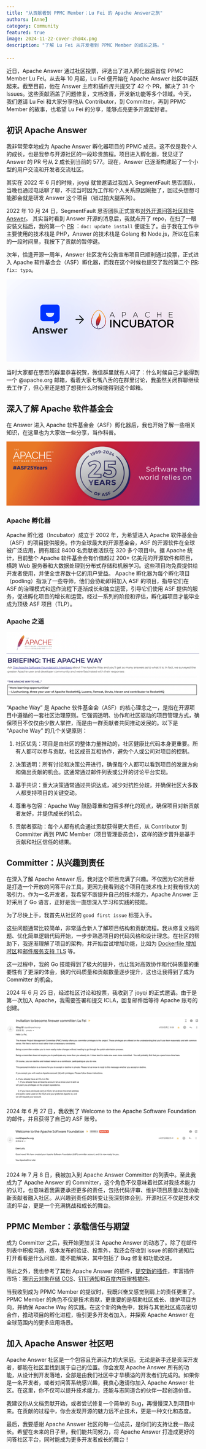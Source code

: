 ```yaml
---
title: "从贡献者到 PPMC Member：Lu Fei 的 Apache Answer之旅"
authors: [Anne]
category: Community
featured: true
image: 2024-11-22-cover-zh@4x.png
description: "了解 Lu Fei 从开发者到 PPMC Member 的成长之路。"

---
```


近日，Apache Answer 通过社区投票，评选出了进入孵化器后首位 PPMC Member Lu Fei。从去年 10 月起，Lu Fei 便开始在 Apache Answer 社区中活跃起来。截至目前，他在 Answer 主库和插件库共提交了 42 个 PR，解决了 31 个 Issues。这些贡献涵盖了问题修复，文档改善，开发新功能等多个领域。今天，我们邀请 Lu Fei 和大家分享他从 Contributor，到 Committer，再到 PPMC Member 的故事，也希望 Lu Fei 的分享，能够点亮更多开源爱好者。

## 初识 Apache Answer

我非常荣幸地成为 Apache Answer 孵化器项目的 PPMC 成员。这不仅是我个人的成长，也是我参与开源社区的一段珍贵旅程。项目进入孵化器，我见证了 Answer 的 PR 号从 2 成长到当前的 577。现在，Answer 已逐渐构建起了一个小型的用户交流和开发者交流社区。

其实在 2022 年 6 月的时候，joyqi 就曾邀请过我加入 SegmentFault 思否团队，当晚也通过电话聊了聊，不过当时因为工作和个人关系原因婉拒了，回过头想想可能那会就是研发 Answer 这个项目（错过拍大腿系列）。

2022 年 10 月 24 日，SegmentFault 思否团队正式宣布[对外开源问答社区软件 Answer](https://segmentfault.com/a/1190000042672978)。
其实当时看到 Answer 开源的消息后，我就点开了 repo，在扫了一眼安装文档后，我的第一个 [PR](https://github.com/apache/incubator-answer/pull/2) ：`doc: update install` 便诞生了。由于我在工作中主要使用的技术栈是 PHP，Answer 的技术栈是 Golang 和 Node.js，所以在后来的一段时间里，我按下了贡献的暂停键。

次年，恰逢开源一周年，Answer 社区发布公告宣布项目已顺利通过投票，正式进入 Apache 软件基金会（ASF）孵化器，而我在这个时候也提交了我的第二个 [PR](https://github.com/apache/incubator-answer/pull/577): `fix: typo`。

![Alt text](ASF.png)

当时大家都在思否的群里恭喜祝贺，微信群里就有人问了：什么时候自己才能得到一个 @apache.org 邮箱，看着大家七嘴八舌的在群里讨论，我虽然关闭群聊继续去工作了，但心里还是想了想我什么时候能得到这个邮箱。

## 深入了解 Apache 软件基金会

在 Answer 进入 Apache 软件基金会（ASF）孵化器后，我也开始了解一些相关知识，在这里也为大家做一些分享，当作科普。

![Alt text](ASF%2025%20Years.PNG)

### Apache 孵化器

Apache 孵化器（Incubator）成立于 2002 年，为希望进入 Apache 软件基金会（ASF）的项目提供服务。作为全球最大的开源基金会，ASF 的开源软件在全球被广泛应用，拥有超过 8400 名贡献者活跃在 320 多个项目中。据 Apache 统计，目前整个 Apache 软件基金会有价值超过 200+ 亿美元的开源软件和项目，横跨 Web 服务器和大数据处理到分布式存储和机器学习。这些项目均免费提供给开发者使用，并使全世界数十亿的用户受益。
Apache 孵化器为每个孵化项目（podling）指派了一些导师，他们会协助即将加入 ASF 的项目，指导它们在 ASF 的治理模式和运作流程下逐渐成长和独立运营，引导它们使用 ASF 提供的服务，促进孵化项目的增长和运营。经过一系列的阶段和评估，孵化器项目才能毕业成为顶级 ASF 项目（TLP）。

### Apache 之道

![Alt text](Apache%20Way.PNG)

“Apache Way” 是 Apache 软件基金会（ASF）的核心理念之一，是指在开源项目中遵循的一套社区治理原则。它强调透明、协作和社区驱动的项目管理方式，确保项目不仅仅由少数人掌控，而是由一群贡献者共同推动发展的。以下是 “Apache Way” 的几个关键原则：

1. 社区优先：项目是由社区的整体力量推动的，社区健康比代码本身更重要。所有人都可以参与贡献，社区成员互相协作，避免个人或公司对项目的控制。

2. 决策透明：所有讨论和决策公开进行，确保每个人都可以看到项目的发展方向和做出贡献的机会。这通常通过邮件列表或公开的讨论平台实现。

3. 基于共识：重大决策通常通过共识达成，减少对抗性分歧，并确保社区大多数人都支持项目的关键变动。

4. 尊重与包容：Apache Way 鼓励尊重和包容多样化的观点，确保项目对新贡献者友好，并提供成长的机会。

5. 贡献者驱动：每个人都有机会通过贡献获得更大责任，从 Contributor 到 Committer 再到 PMC Member（项目管理委员会），这样的逐步晋升是基于贡献和社区信任的结果。

## Committer：从兴趣到责任

在深入了解 Apache Answer 后，我对这个项目充满了兴趣。不仅因为它的目标是打造一个开放的问答平台工具，更因为我看到这个项目在技术栈上对我有很大的吸引力。作为一名开发者，我希望不断提升自己的技术能力，Apache Answer 正好采用了 Go 语言，正好是我一直想深入学习和实践的技能。

为了尽快上手，我首先从社区的 `good first issue` 标签入手。

这些问题通常比较简单，非常适合新人了解项目结构和贡献流程。我从修复文档问题、优化简单逻辑代码开始，一步步熟悉项目的代码风格和设计理念。在社区的帮助下，我逐渐理解了项目的架构，并开始尝试增加功能，比如为 [Dockerfile 增加时区](https://github.com/apache/incubator-answer/pull/581)和[邮件服务支持 TLS](https://github.com/apache/incubator-answer/pull/953) 等。

这一过程中，我的 Go 技能得到了极大的提升，也让我对高效协作和代码质量的重要性有了更深的体会，我的代码质量和贡献数量逐步提升，这也让我得到了成为 Committer 的机会。

2024 年 6 月 25 日，经过社区讨论和投票，我收到了 joyqi 的正式邀请。由于是第一次加入 Apache，我需要签署和提交 ICLA，回复邮件后等待 Apache 账号的创建。

![Alt text](Invitation%20of%20Committer.png)

2024 年 6 月 27 日，我收到了 Welcome to the Apache Software Foundation的邮件，并且获得了自己的 ASF 账号。

![Alt text](Welcome%20to%20ASF.png)

2024 年 7 月 8 日，我被加入到 Apache Answer Committer 的列表中。至此我成为了 Apache Answer 的 Committer，这个角色不仅意味着社区对我技术能力的认可，也意味着我需要承担更多的责任，包括代码评审、维护项目质量以及协助新贡献者融入社区。从兴趣到责任的转变让我深刻体会到，开源社区不仅是技术交流的平台，更是一个充满挑战和成长的舞台。

## PPMC Member：承载信任与期望

成为 Committer 之后，我开始更加关注 Apache Answer 的动态了。除了在邮件列表中积极沟通，版本发布的验证、投票外，我还会在收到 issue 的邮件通知后打开看看是什么问题，能不能解决，其中包括了 Bug 修复和功能改进。

除此之外，我也参考了其他 Apache Answer 的插件，[提交新的插件](https://github.com/apache/incubator-answer-plugins/pulls?q=is%3Apr+author%3Asy-records+is%3Aclosed)，丰富插件市场：[腾讯云对象存储 COS](https://github.com/apache/incubator-answer-plugins/tree/main/storage-tencentyuncos)、[钉钉通知](https://github.com/apache/incubator-answer-plugins/tree/main/notification-dingtalk)和[百度内容审核插件](https://github.com/apache/incubator-answer-plugins/tree/main/reviewer-baidu)。

当我收到成为 PPMC Member 的提议时，我既兴奋又感觉到肩上的责任更重了。PPMC Member 的角色不仅是技术贡献，更重要的是帮助社区成长、维护项目方向，并确保 Apache Way 的实践。在这个新的角色中，我将与其他社区成员密切合作，推动项目的孵化进程，吸引更多开发者加入，并探索 Apache Answer 在全球范围内的更多应用场景。

## 加入 Apache Answer 社区吧

Apache Answer 社区是一个包容且充满活力的大家庭。无论是新手还是资深开发者，都能在社区里找到属于自己的位置。你会发现 Apache Answer 所有的功能，从设计到开发落地，全部是由我们社区中才华横溢的开发者们完成的。如果你是一名开发者，或者对问答系统感兴趣，我衷心邀请你加入 Apache Answer 社区。在这里，你不仅可以提升技术能力，还能与志同道合的伙伴一起创造价值。

我建议你从文档贡献开始，或者尝试修复一个简单的 Bug，再慢慢深入到项目中来。在贡献的过程中，你会发现开源的魅力远不止技术，更是一种文化和态度。

最后，我要感谢 Apache Answer 社区的每一位成员，是你们的支持让我一路成长。希望在未来的日子里，我们能共同努力，将 Apache Answer 打造成更好的问答社区平台，同时能成为更多开发者成长的舞台！